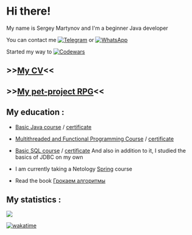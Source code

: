 # Hi there!
My name is Sergey Martynov and I'm a beginner Java developer

You can contact me [![Telegram](https://img.shields.io/badge/Telegram-2CA5E0?style=for-the-badge&logo=telegram&logoColor=white)](https://t.me/Scorpiord) or [![WhatsApp](https://img.shields.io/badge/WhatsApp-25D366?style=for-the-badge&logo=whatsapp&logoColor=white)](https://wa.me/79139347857)

Started my way to [![Codewars](https://img.shields.io/badge/Codewars-B1361E?style=for-the-badge&logo=codewars&logoColor=grey)](https://www.codewars.com/users/MartynHiro)

## >>[My CV](https://drive.google.com/file/d/1YpgiVmjIDcotjwgP8O2jmskSPjMIgZIn/view?usp=drive_link)<<

## >>[My pet-project RPG](https://github.com/MartynHiro/My_RPG)<<

## My education :
* [Basic Java course](https://netology.ru/profile/program/jd-cp-6/schedule) / [certificate](https://netology.ru/backend/api/user/programs/32140/pdf_certificate)

* [Multithreaded and Functional Programming Course](https://netology.ru/profile/program/jadv-jd-cp/schedule) / [certificate](https://netology.ru/backend/api/user/programs/39131/pdf_certificate)

* [Basic SQL course](https://netology.ru/profile/program/sqlbasic/schedule) / [certificate](https://netology.ru/backend/api/user/programs/27904/pdf_certificate)
And also in addition to it, I studied the basics of JDBC on my own

* I am currently taking a Netology [Spring](https://netology.ru/profile/program/jspr-jd-cp-5/schedule) course
* Read the book [Грокаем алгоритмы](https://www.ozon.ru/product/grokaem-algoritmy-illyustrirovannoe-posobie-dlya-programmistov-i-lyubopytstvuyushchih-211433683/?advert=gKJX-CMhQJPA7Hfil9uQFLuJTaM8W-U6N6lz7uyUqePKug8ul0eQqYsAudTmTJa7tIDHD7zYgl9RZtIir-EoHdy0EFUJ5U-0Y5em2id2DDFHBoR5KS6nQm2ngnnOPgtxgZYr0AlG-WV3Oyjr3BVgPOoaQCSQUNgtfx6kMvPUe7ztilIbAQhkZvlotk1qI4_gwG49BmtbRN0vsUSne_0gXtjM5Dp4M2gSxrzkaKABZ95V0T181EOK9htdkgCEDvg2nsMNbRnVu0NE8VNtF1dSI3oTKPeBk4Wzmb4sjg-phnsBbGN85nJsOCA99TSNWxRLQgbw_Sp6EKsCUy2tJA&avtc=1&avte=4&avts=1684928645&keywords=%D0%B3%D1%80%D0%BE%D0%BA%D0%B0%D0%B5%D0%BC+%D0%B0%D0%BB%D0%B3%D0%BE%D1%80%D0%B8%D1%82%D0%BC%D1%8B&sh=BPbtJh7DLQ)
 ## My statistics :

  <a href="https://github.com/MartynHiro">
    <img src="http://github-profile-summary-cards.vercel.app/api/cards/profile-details?username=MartynHiro&theme=github_dark" />
  </a>
   
[![wakatime](https://wakatime.com/badge/user/00d1021d-9ed9-4ed6-b8a0-e80991b5ef96.svg?style=for-the-badge)](https://wakatime.com/@00d1021d-9ed9-4ed6-b8a0-e80991b5ef96)
